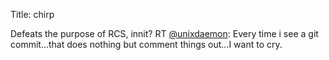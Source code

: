 Title: chirp

Defeats the purpose of RCS, innit? RT <a href="http://twitter.com/unixdaemon">@unixdaemon</a>: Every time i see a git commit...that does nothing but comment things out...I want to cry.
